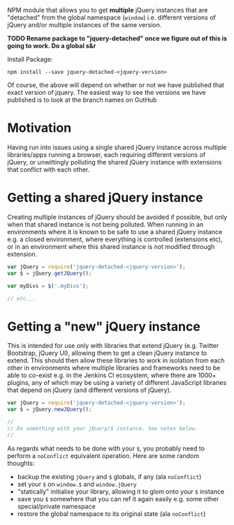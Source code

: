 NPM module that allows you to get __multiple__ jQuery instances that are "detached" from the global namespace (`window`)
i.e. different versions of jQuery and/or multiple instances of the same version. 

__TODO Rename package to "jquery-detached" once we figure out of this is going to work. Do a global s&r__

Install Package:

```
npm install --save jquery-detached-<jquery-version>
```

Of course, the above will depend on whether or not we have published that exact version of jquery. 
The easiest way to see the versions we have published is to look at the branch names on GutHub

# Motivation

Having run into issues using a single shared jQuery instance across multiple libraries/apps running a browser, each
requiring different versions of jQuery, or unwittingly polluting the shared jQuery instance with extensions that 
conflict with each other.

# Getting a shared jQuery instance

Creating multiple instances of jQuery should be avoided if possible, but only when that shared instance is not being
polluted. When running in an environments where it is known to be safe to use a shared jQuery instance e.g. a closed 
environment, where everything is controlled (extensions etc), or in an environment where this shared instance is not 
modified through extension. 


```javascript
var jQuery = require('jquery-detached-<jquery-version>');
var $ = jQuery.getJQuery();

var myDivs = $('.myDivs');

// etc...
```

# Getting a "new" jQuery instance

This is intended for use only with libraries that extend jQuery (e.g. Twitter Bootstrap, jQuery UI), 
allowing them to get a clean jQuery instance to extend. This should then allow these libraries to
work in isolation from each other in environments where multiple libraries and frameworks need to be
able to co-exist e.g. in the Jenkins CI ecosystem, where there are 1000+ plugins, any of which may
be using a variety of different JavaScript libraries that depend on jQuery (and different versions
of jQuery).

```javascript
var jQuery = require('jquery-detached-<jquery-version>');
var $ = jQuery.newJQuery();

//
// Do something with your jQuery/$ instance. See notes below.
// 
```

As regards what needs to be done with your `$`, you probably need to perform a `noConflict` equivalent operation. 
Here are some random thoughts:

* backup the existing `jQuery` and `$` globals, if any (ala `noConflict`)
* set your `$`  on `window.$` and `window.jQuery`
* "statically" initialise your library, allowing it to glom onto your `$` instance
* save you `$` somewhere that you can ref it again easily e.g. some other special/private namespace
* restore the global namespace to its original state (ala `noConflict`)

